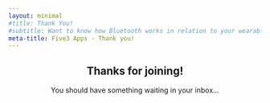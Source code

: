 ```yaml
---
layout: minimal
#title: Thank You!
#subtitle: Want to know how Bluetooth works in relation to your wearable?
meta-title: Five3 Apps - Thank you!
---
```


<div style="text-align:center">
<h2>Thanks for joining!</h2>

<p>You should have something waiting in your inbox...</p>
</div>